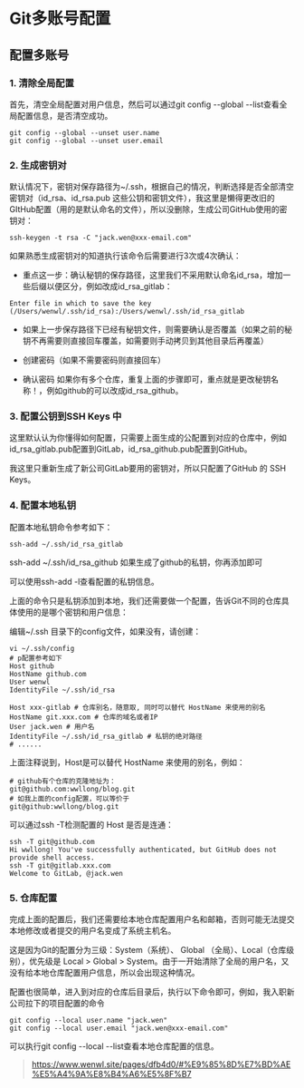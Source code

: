 # Git多账号配置

## 配置多账号
### 1. 清除全局配置
首先，清空全局配置对用户信息，然后可以通过git config --global --list查看全局配置信息，是否清空成功。
```shell
git config --global --unset user.name
git config --global --unset user.email
```
### 2. 生成密钥对
默认情况下，密钥对保存路径为~/.ssh，根据自己的情况，判断选择是否全部清空密钥对（id_rsa、id_rsa.pub 这些公钥和密钥文件），我这里是懒得更改旧的GItHub配置（用的是默认命名的文件），所以没删除，生成公司GitHub使用的密钥对：
```shell
ssh-keygen -t rsa -C "jack.wen@xxx-email.com"
```
如果熟悉生成密钥对的知道执行该命令后需要进行3次或4次确认：
- 重点这一步：确认秘钥的保存路径，这里我们不采用默认命名id_rsa，增加一些后缀以便区分，例如改成id_rsa_gitlab：
```shell
Enter file in which to save the key (/Users/wenwl/.ssh/id_rsa):/Users/wenwl/.ssh/id_rsa_gitlab
```
- 如果上一步保存路径下已经有秘钥文件，则需要确认是否覆盖（如果之前的秘钥不再需要则直接回车覆盖，如需要则手动拷贝到其他目录后再覆盖）

- 创建密码（如果不需要密码则直接回车）

- 确认密码
  如果你有多个仓库，重复上面的步骤即可，重点就是更改秘钥名称！，例如github的可以改成id_rsa_github。
### 3. 配置公钥到SSH Keys 中
这里默认认为你懂得如何配置，只需要上面生成的公配置到对应的仓库中，例如id_rsa_gitlab.pub配置到GitLab，id_rsa_github.pub配置到GitHub。

我这里只重新生成了新公司GitLab要用的密钥对，所以只配置了GitHub 的 SSH Keys。

### 4. 配置本地私钥
配置本地私钥命令参考如下：
```shell
ssh-add ~/.ssh/id_rsa_gitlab
```
ssh-add ~/.ssh/id_rsa_github 如果生成了github的私钥，你再添加即可

可以使用ssh-add -l查看配置的私钥信息。

上面的命令只是私钥添加到本地，我们还需要做一个配置，告诉Git不同的仓库具体使用的是哪个密钥和用户信息：

编辑~/.ssh 目录下的config文件，如果没有，请创建：
```shell
vi ~/.ssh/config
# p配置参考如下
Host github
HostName github.com
User wenwl
IdentityFile ~/.ssh/id_rsa

Host xxx-gitlab # 仓库别名，随意取, 同时可以替代 HostName 来使用的别名
HostName git.xxx.com # 仓库的域名或者IP
User jack.wen # 用户名
IdentityFile ~/.ssh/id_rsa_gitlab # 私钥的绝对路径
# ......
```

上面注释说到，Host是可以替代 HostName 来使用的别名，例如：
```
# github有个仓库的克隆地址为：
git@github.com:wwllong/blog.git
# 如我上面的config配置，可以等价于
git@github:wwllong/blog.git
```

可以通过ssh -T检测配置的 Host 是否是连通：
```
ssh -T git@github.com
Hi wwllong! You've successfully authenticated, but GitHub does not provide shell access.
ssh -T git@gitlab.xxx.com
Welcome to GitLab, @jack.wen
```
### 5. 仓库配置
完成上面的配置后，我们还需要给本地仓库配置用户名和邮箱，否则可能无法提交本地修改或者提交的用户名变成了系统主机名。

这是因为Git的配置分为三级：System（系统）、 Global （全局）、Local（仓库级别），优先级是 Local > Global > System。由于一开始清除了全局的用户名，又没有给本地仓库配置用户信息，所以会出现这种情况。

配置也很简单，进入到对应的仓库后目录后，执行以下命令即可，例如，我入职新公司拉下的项目配置的命令
```shell
git config --local user.name "jack.wen"
git config --local user.email "jack.wen@xxx-email.com"
```
可以执行git config --local --list查看本地仓库配置的信息。

> https://www.wenwl.site/pages/dfb4d0/#%E9%85%8D%E7%BD%AE%E5%A4%9A%E8%B4%A6%E5%8F%B7
